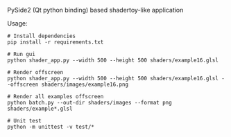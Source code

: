 PySide2 (Qt python binding) based shadertoy-like application


Usage:

```
# Install dependencies
pip install -r requirements.txt

# Run gui
python shader_app.py --width 500 --height 500 shaders/example16.glsl

# Render offscreen
python shader_app.py --width 500 --height 500 shaders/example16.glsl --offscreen shaders/images/example16.png

# Render all examples offscreen
python batch.py --out-dir shaders/images --format png shaders/example*.glsl

# Unit test
python -m unittest -v test/*
```
